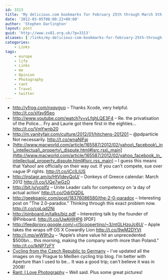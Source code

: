```yaml
---
id: 3313
title: 'My delicious.com bookmarks for February 25th through March 5th'
date: '2012-03-05T08:00:22+00:00'
author: 'Stephen Darlington'
layout: post
guid: 'http://www.zx81.org.uk/?p=3313'
aliases: ['/links/my-delicious-com-bookmarks-for-february-25th-through-march-5th.html']
categories:
    - Links
tags:
    - europe
    - life
    - Links
    - me
    - Opinion
    - Photography
    - rant
    - Travel
    - twitter
---
```


- <http://yfrog.com/nxqygvp> – Thanks Xcode, very helpful. http://t.co/sYay95eo
- <http://www.youtube.com/watch?v=vLfghLQE3F4> – Re. the privatisation of the Police… Fry and Laurie got there first in the eighties… http://t.co/VmYwnb20
- <http://m.vanityfair.com/culture/2012/01/hitchens-201201> – @pdparticle Not necessarily. http://t.co/wnaNlFaj
- [http://www.macworld.com/article/165587/2012/02/yahoo\_facebook\_in\_intellectual\_property\_dispute.html#lsrc.rss\_main](http://www.macworld.com/article/165587/2012/02/yahoo_facebook_in_intellectual_property_dispute.html#lsrc.rss_main) – I guess this means that Yahoo! are officially on their way out. If you can't compete, sue over vague IP rights. http://t.co/jCcILiUS
- <http://instagr.am/p/HtVldeyQoU/> – Donkeys of Greece calendar: March 2012 http://t.co/UQe7wGzO
- <http://bit.ly/ycpIfz> – Unite Leader calls for competency on ‘a day of actual action’ http://t.co/OdrDQDjL
- <http://geekpanic.com/post/18376086580/the-2-0-paradox> – Interesting post on "The 2.0-paradox." Thinking through this exact problem now. http://t.co/cqLqd2Ni
- <http://pinboard.in/talks/biz.pdf> – Interesting talk by the founder of @Pinboard. http://t.co/UwAHIHP6 \[PDF\]
- <http://feedproxy.google.com/~r/Scoopertino/~3/ntGLHzoJc6U/> – Apple takes the wraps off OS X Cowardly Lion http://t.co/9wM2DYVt
- <http://j.mp/wW9h2u> – “Apple’s share value hit an unprecedented $500bn… this morning, making the company worth more than Poland.” http://t.co/lkNP7zFY
- [Cycling from the Czech Republic to Germany](/travel/cycling-from-the-czech-republic-to-germany.html) – I've updated all the images on my Prague to Meißen cycling trip blog. I'm better with Aperture than I used to be… It was a good trip; can't believe it was in 2008!
- [Rant: I Love Photography](http://m.wired.com/rawfile/2012/02/rant-i-love-photography/) – Well said. Plus some great pictures!